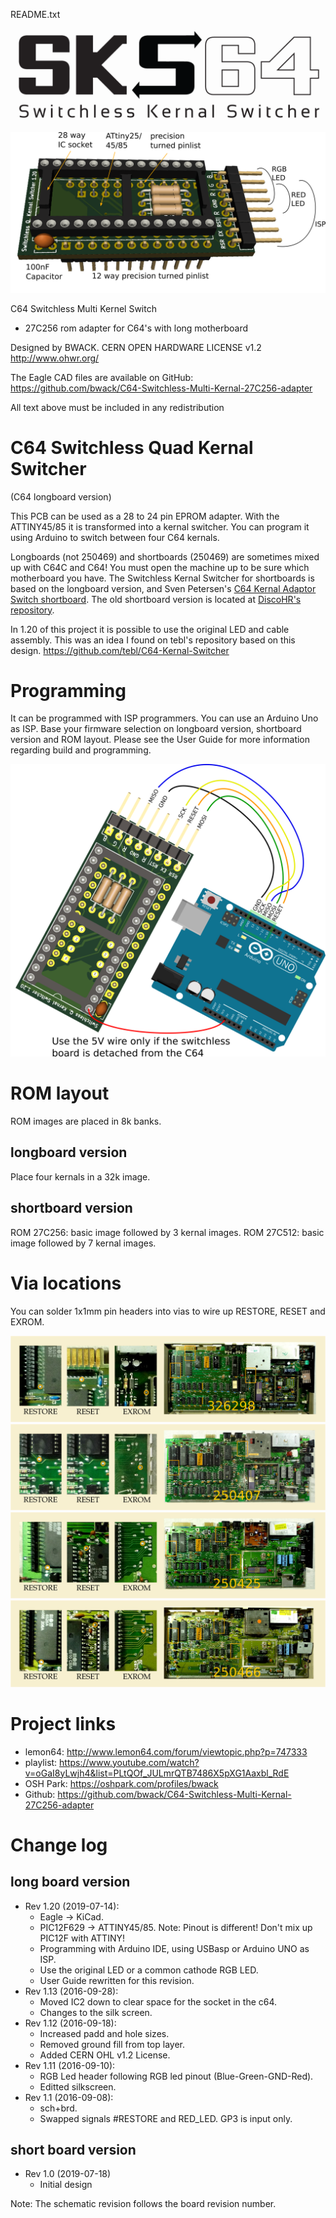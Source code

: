 README.txt

![logo](User&#32;Guide/media/SKS64-Logos-Ver2.png)

![3D_front](User&#32;Guide/media/Board_overview.png)

C64 Switchless Multi Kernel Switch
- 27C256 rom adapter for C64's with long motherboard

Designed by BWACK.
CERN OPEN HARDWARE LICENSE v1.2
http://www.ohwr.org/

The Eagle CAD files are available on GitHub:
https://github.com/bwack/C64-Switchless-Multi-Kernal-27C256-adapter

All text above must be included in any redistribution

# C64 Switchless Quad Kernal Switcher
(C64 longboard version)

This PCB can be used as a 28 to 24 pin EPROM adapter. With the ATTINY45/85 it is transformed into a kernal switcher. You can program it using Arduino to switch between four C64 kernals.

Longboards (not 250469) and shortboards (250469) are sometimes mixed up with C64C and C64! You must open the machine up to be sure which motherboard you have. The Switchless Kernal Switcher for shortboards is based on the longboard version, and Sven Petersen's [C64 Kernal Adaptor Switch shortboard](https://github.com/svenpetersen1965/C64-Kernal-Adaptor-Switch-short-board-). The old shortboard version is located at [DiscoHR's repository](https://github.com/discoHR/C64C-C128-multikernal-adapter). 

In 1.20 of this project it is possible to use the original LED and cable assembly. This was an idea I found on tebl's repository based on this design.  https://github.com/tebl/C64-Kernal-Switcher

# Programming
It can be programmed with ISP programmers. You can use an Arduino Uno as ISP. Base your firmware selection on longboard version, shortboard version and ROM layout. Please see the User Guide for more information regarding build and programming.

![3D_front](User&#32;Guide/media/programming_isp.png)

# ROM layout
ROM images are placed in 8k banks.
## longboard version
Place four kernals in a 32k image.
## shortboard version
ROM 27C256: basic image followed by 3 kernal images.
ROM 27C512: basic image followed by 7 kernal images.

# Via locations
You can solder 1x1mm pin headers into vias to wire up RESTORE, RESET and EXROM.

![3D_front](User&#32;Guide/media/wiring_326298.png)
![3D_front](User&#32;Guide/media/wiring_250407.png)
![3D_front](User&#32;Guide/media/wiring_250425.png)
![3D_front](User&#32;Guide/media/wiring_250466.png)

# Project links
- lemon64:  http://www.lemon64.com/forum/viewtopic.php?p=747333
- playlist: https://www.youtube.com/watch?v=oGaI8yLwjh4&list=PLtQOf_JULmrQTB7486X5pXG1Aaxbl_RdE
- OSH Park: https://oshpark.com/profiles/bwack
- Github:   https://github.com/bwack/C64-Switchless-Multi-Kernal-27C256-adapter

# Change log
## long board version
- Rev 1.20 (2019-07-14):
  - Eagle -> KiCad.
  - PIC12F629 -> ATTINY45/85. Note: Pinout is different! Don't mix up PIC12F with ATTINY!
  - Programming with Arduino IDE, using USBasp or Arduino UNO as ISP.
  - Use the original LED or a common cathode RGB LED.
  - User Guide rewritten for this revision.
- Rev 1.13 (2016-09-28):
  - Moved IC2 down to clear space for the socket in the c64.
  - Changes to the silk screen.
- Rev 1.12 (2016-09-18):
  - Increased padd and hole sizes.
  - Removed ground fill from top layer.
  - Added CERN OHL v1.2 License.
- Rev 1.11 (2016-09-10):
  - RGB Led header following RGB led pinout (Blue-Green-GND-Red).
  - Editted silkscreen.
- Rev 1.1  (2016-09-08):
  - sch+brd.
  - Swapped signals #RESTORE and RED_LED. GP3 is input only.

## short board version
- Rev 1.0 (2019-07-18)
  - Initial design


Note: The schematic revision follows the board revision number.
